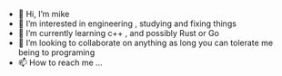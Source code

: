 - 👋 Hi, I’m mike
- 👀 I’m interested in engineering , studying  and fixing things
- 🌱 I’m currently learning c++ , and possibly Rust or Go
- 💞️ I’m looking to collaborate on anything as long you can tolerate me being to programing 
- 📫 How to reach me ...

<!---
M1cha3LLL/M1cha3LLL is a ✨ special ✨ repository because its `README.md` (this file) appears on your GitHub profile.
You can click the Preview link to take a look at your changes.
--->
